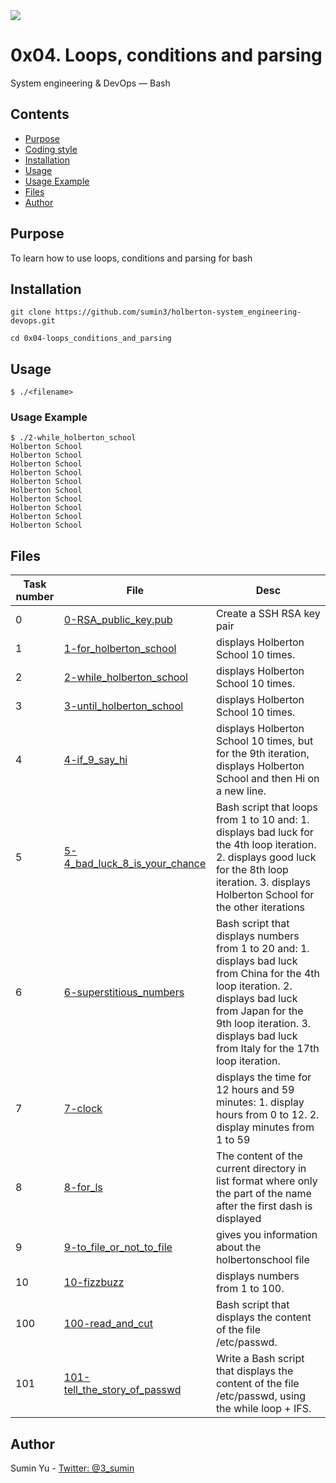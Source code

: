 <img src="https://www.holbertonschool.com/holberton-logo-twitter-card.png">

# 0x04. Loops, conditions and parsing
System engineering & DevOps ― Bash

## Contents
* [Purpose](https://github.com/sumin3/holberton-system_engineering-devops/tree/master/0x04-loops_conditions_and_parsing#Purpose)
* [Coding style](https://github.com/sumin3/holberton-system_engineering-devops/tree/master/0x04-loops_conditions_and_parsing#Coding-style)
* [Installation](https://github.com/sumin3/holberton-system_engineering-devops/tree/master/0x04-loops_conditions_and_parsing#installation)
* [Usage](https://github.com/sumin3/holberton-system_engineering-devops/tree/master/0x04-loops_conditions_and_parsing#usage)
* [Usage Example](https://github.com/sumin3/holberton-system_engineering-devops/tree/master/0x04-loops_conditions_and_parsing#Usage-Example)
* [Files](https://github.com/sumin3/holberton-system_engineering-devops/tree/master/0x04-loops_conditions_and_parsing#Files)
* [Author](https://github.com/sumin3/holberton-system_engineering-devops/tree/master/0x04-loops_conditions_and_parsing#author)

## Purpose
To learn how to use loops, conditions and parsing for bash
## Installation
```
git clone https://github.com/sumin3/holberton-system_engineering-devops.git
```
```
cd 0x04-loops_conditions_and_parsing
```

## Usage
```
$ ./<filename>
```

### Usage Example
```
$ ./2-while_holberton_school
Holberton School
Holberton School
Holberton School
Holberton School
Holberton School
Holberton School
Holberton School
Holberton School
Holberton School
Holberton School
```
## Files
Task number | File | Desc
---|--|---
0 | [0-RSA_public_key.pub](0-RSA_public_key.pub) | Create a SSH RSA key pair
1 | [1-for_holberton_school](1-for_holberton_school) | displays Holberton School 10 times.
2 | [2-while_holberton_school](2-while_holberton_school)| displays Holberton School 10 times.
3 | [3-until_holberton_school](3-until_holberton_school) | displays Holberton School 10 times.
4 | [4-if_9_say_hi](4-if_9_say_hi)| displays Holberton School 10 times, but for the 9th iteration, displays Holberton School and then Hi on a new line.
5 | [5-4_bad_luck_8_is_your_chance](5-4_bad_luck_8_is_your_chance) | Bash script that loops from 1 to 10 and: 1. displays bad luck for the 4th loop iteration. 2. displays good luck for the 8th loop iteration. 3. displays Holberton School for the other iterations
6 | [6-superstitious_numbers](6-superstitious_numbers) | Bash script that displays numbers from 1 to 20 and: 1. displays bad luck from China for the 4th loop iteration. 2. displays bad luck from Japan for the 9th loop iteration. 3. displays bad luck from Italy for the 17th loop iteration.
7 | [7-clock](7-clock) | displays the time for 12 hours and 59 minutes: 1. display hours from 0 to 12. 2. display minutes from 1 to 59
8 | [8-for_ls](8-for_ls) | The content of the current directory in list format where only the part of the name after the first dash is displayed 
9 | [9-to_file_or_not_to_file](9-to_file_or_not_to_file) | gives you information about the holbertonschool file
10 | [10-fizzbuzz](10-fizzbuzz) | displays numbers from 1 to 100.
100 | [100-read_and_cut](100-read_and_cut) | Bash script that displays the content of the file /etc/passwd.
101 | [101-tell_the_story_of_passwd](101-tell_the_story_of_passwd) | Write a Bash script that displays the content of the file /etc/passwd, using the while loop + IFS.
## Author
Sumin Yu - [Twitter: @3_sumin](https://twitter.com/3_sumin) 